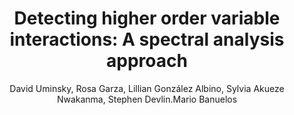 ---
paperId: 11
author: David Uminsky, Rosa Garza, Lillian González Albino, Sylvia Akueze Nwakanma, Stephen Devlin.Mario Banuelos
publicationauthor: Uminsky, D. et al.
title: "Detecting higher order variable interactions: A spectral analysis approach"
pitch: https://youtu.be/JzJxnoS2_Vc?list=PLldrX-tcWesPs3UXagQ38Dx7POaxGvcNV&t=7315
pdf: Oral_David_Uminsky.pdf
slide: Slide_David_Uminsky.pdf
poster: --
alt: --
type: Oral & Poster
topic: Machine Learning Methods
link: https://research.latinxinai.org/papers/neurips/2018/pdf/Oral_David_Uminsky.pdf
conference: neurips
year: 2018
tags: neurips-2018-op
location: Montreal, Canada
---